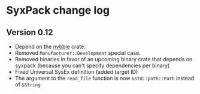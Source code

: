 # SyxPack change log

## Version 0.12

* Depend on the [nybble](https://crates.io/crates/nybble) crate.
* Removed `Manufacturer::Development` special case.
* Removed binaries in favor of an upcoming binary crate that depends on syxpack (because you can't specify dependencies per binary)
* Fixed Universal SysEx definition (added target ID)
* The argument to the `read_file` function is now `&std::path::Path` instead of `&String`

